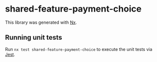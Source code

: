 # shared-feature-payment-choice

This library was generated with [Nx](https://nx.dev).

## Running unit tests

Run `nx test shared-feature-payment-choice` to execute the unit tests via [Jest](https://jestjs.io).
